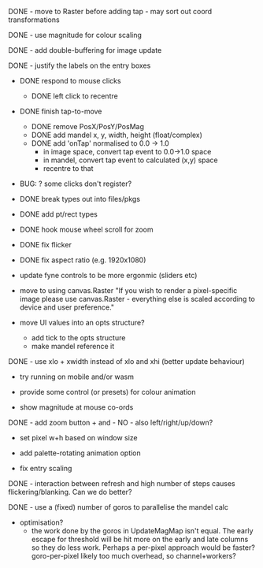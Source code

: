 DONE - move to Raster before adding tap - may sort out coord transformations

DONE - use magnitude for colour scaling

DONE - add double-buffering for image update

DONE - justify the labels on the entry boxes

- DONE respond to mouse clicks

  - DONE left click to recentre

- DONE finish tap-to-move

  - DONE remove PosX/PosY/PosMag
  - DONE add mandel x, y, width, height (float/complex)
  - DONE add 'onTap' normalised to 0.0 -> 1.0
    - in image space, convert tap event to 0.0->1.0 space
    - in mandel, convert tap event to calculated (x,y) space
    - recentre to that

- BUG: ? some clicks don't register?

- DONE break types out into files/pkgs

- DONE add pt/rect types

- DONE hook mouse wheel scroll for zoom

- DONE fix flicker

- DONE fix aspect ratio (e.g. 1920x1080)

- update fyne controls to be more ergonmic (sliders etc)

- move to using canvas.Raster
  "If you wish to render a pixel-specific image please use canvas.Raster -
  everything else is scaled according to device and user preference."

- move UI values into an opts structure?
  - add tick to the opts structure
  - make mandel reference it

DONE - use xlo + xwidth instead of xlo and xhi (better update behaviour)

- try running on mobile and/or wasm

- provide some control (or presets) for colour animation

- show magnitude at mouse co-ords

DONE - add zoom button + and -
NO - also left/right/up/down?

- set pixel w+h based on window size

- add palette-rotating animation option

- fix entry scaling

DONE - interaction between refresh and high number of steps causes
flickering/blanking. Can we do better?

DONE - use a (fixed) number of goros to parallelise the mandel calc

- optimisation?
  - the work done by the goros in UpdateMagMap isn't equal. The early escape
    for threshold will be hit more on the early and late columns so they do
    less work.
    Perhaps a per-pixel approach would be faster?
    goro-per-pixel likely too much overhead, so channel+workers?

